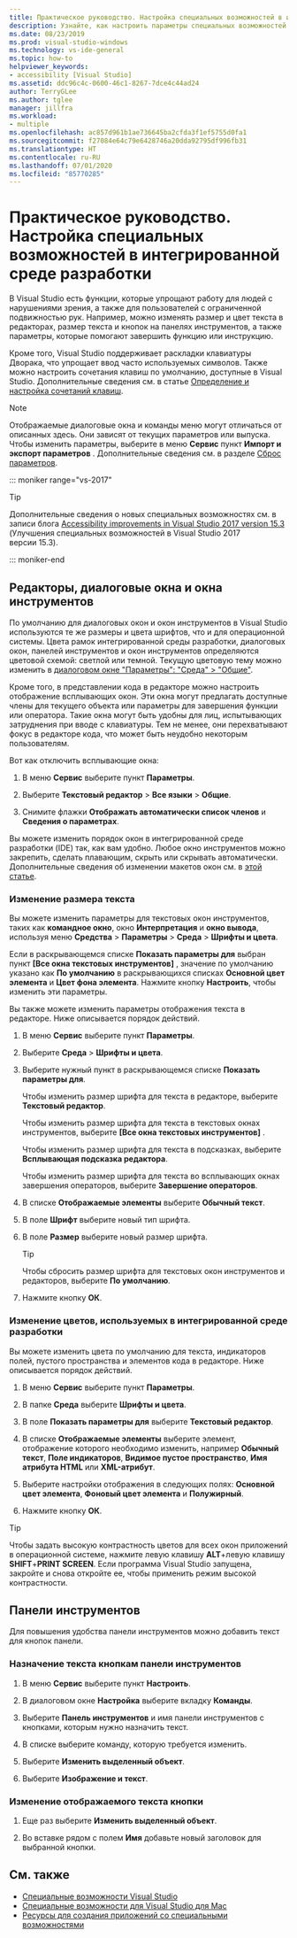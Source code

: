 ```yaml
---
title: Практическое руководство. Настройка специальных возможностей в интегрированной среде разработки
description: Узнайте, как настроить параметры специальных возможностей в Visual Studio, которые помогут упростить работу с интегрированной средой разработки (IDE) для всех пользователей, включая людей с нарушениями зрения и с ограниченной подвижностью.
ms.date: 08/23/2019
ms.prod: visual-studio-windows
ms.technology: vs-ide-general
ms.topic: how-to
helpviewer_keywords:
- accessibility [Visual Studio]
ms.assetid: ddc96c4c-0600-46c1-8267-7dce4c44ad24
author: TerryGLee
ms.author: tglee
manager: jillfra
ms.workload:
- multiple
ms.openlocfilehash: ac857d961b1ae736645ba2cfda3f1ef5755d0fa1
ms.sourcegitcommit: f27084e64c79e6428746a20dda92795df996fb31
ms.translationtype: HT
ms.contentlocale: ru-RU
ms.lasthandoff: 07/01/2020
ms.locfileid: "85770285"
---
```

# <a name="how-to-set-ide-accessibility-options"></a>Практическое руководство. Настройка специальных возможностей в интегрированной среде разработки

В Visual Studio есть функции, которые упрощают работу для людей с нарушениями зрения, а также для пользователей с ограниченной подвижностью рук. Например, можно изменять размер и цвет текста в редакторах, размер текста и кнопок на панелях инструментов, а также параметры, которые помогают завершить функцию или инструкцию.

Кроме того, Visual Studio поддерживает раскладки клавиатуры Дворака, что упрощает ввод часто используемых символов. Также можно настроить сочетания клавиш по умолчанию, доступные в Visual Studio. Дополнительные сведения см. в статье [Определение и настройка сочетаний клавиш](../../ide/identifying-and-customizing-keyboard-shortcuts-in-visual-studio.md).

> [!NOTE]
> Отображаемые диалоговые окна и команды меню могут отличаться от описанных здесь. Они зависят от текущих параметров или выпуска. Чтобы изменить параметры, выберите в меню **Сервис** пункт **Импорт и экспорт параметров** . Дополнительные сведения см. в разделе [Сброс параметров](../environment-settings.md#reset-settings).

::: moniker range="vs-2017"

> [!TIP]
> Дополнительные сведения о новых специальных возможностях см. в записи блога [Accessibility improvements in Visual Studio 2017 version 15.3](https://devblogs.microsoft.com/visualstudio/accessibility-improvements-in-visual-studio-2017-version-15-3/) (Улучшения специальных возможностей в Visual Studio 2017 версии 15.3).

::: moniker-end

## <a name="editors-dialogs-and-tool-windows"></a>Редакторы, диалоговые окна и окна инструментов

По умолчанию для диалоговых окон и окон инструментов в Visual Studio используются те же размеры и цвета шрифтов, что и для операционной системы. Цвета рамок интегрированной среды разработки, диалоговых окон, панелей инструментов и окон инструментов определяются цветовой схемой: светлой или темной. Текущую цветовую тему можно изменить в [диалоговом окне "Параметры": "Среда" > "Общие"](../../ide/reference/general-environment-options-dialog-box.md).

Кроме того, в представлении кода в редакторе можно настроить отображение всплывающих окон. Эти окна могут предлагать доступные члены для текущего объекта или параметры для завершения функции или оператора. Такие окна могут быть удобны для лиц, испытывающих затруднения при вводе с клавиатуры. Тем не менее, они перехватывают фокус в редакторе кода, что может быть неудобно некоторым пользователям.

Вот как отключить всплывающие окна:

1. В меню **Сервис** выберите пункт **Параметры**.

1. Выберите **Текстовый редактор** > **Все языки** > **Общие**.

1. Снимите флажки **Отображать автоматически список членов** и **Сведения о параметрах**.

Вы можете изменить порядок окон в интегрированной среде разработки (IDE) так, как вам удобно. Любое окно инструментов можно закрепить, сделать плавающим, скрыть или скрывать автоматически. Дополнительные сведения об изменении макетов окон см. в [этой статье](../../ide/customizing-window-layouts-in-visual-studio.md).

### <a name="change-the-size-of-text"></a>Изменение размера текста

Вы можете изменить параметры для текстовых окон инструментов, таких как **командное окно**, окно **Интерпретация** и **окно вывода**, используя меню **Средства** > **Параметры** > **Среда** > **Шрифты и цвета**.

Если в раскрывающемся списке **Показать параметры для** выбран пункт **[Все окна текстовых инструментов]** , значение по умолчанию указано как **По умолчанию** в раскрывающихся списках **Основной цвет элемента** и **Цвет фона элемента**. Нажмите кнопку **Настроить**, чтобы изменить эти параметры.

Вы также можете изменить параметры отображения текста в редакторе. Ниже описывается порядок действий.

1. В меню **Сервис** выберите пункт **Параметры**.

1. Выберите **Среда** > **Шрифты и цвета**.

1. Выберите нужный пункт в раскрывающемся списке **Показать параметры для**.

    Чтобы изменить размер шрифта для текста в редакторе, выберите **Текстовый редактор**.

    Чтобы изменить размер шрифта для текста в текстовых окнах инструментов, выберите **[Все окна текстовых инструментов]** .

    Чтобы изменить размер шрифта для текста в подсказках, выберите **Всплывающая подсказка редактора**.

    Чтобы изменить размер шрифта для текста во всплывающих окнах завершения операторов, выберите **Завершение операторов**.

1. В списке **Отображаемые элементы** выберите **Обычный текст**.

1. В поле **Шрифт** выберите новый тип шрифта.

1. В поле **Размер** выберите новый размер шрифта.

    > [!TIP]
    > Чтобы сбросить размер шрифта для текстовых окон инструментов и редакторов, выберите **По умолчанию**.

7. Нажмите кнопку **ОК**.

### <a name="change-the-colors-that-are-used-in-the-ide"></a>Изменение цветов, используемых в интегрированной среде разработки

Вы можете изменить цвета по умолчанию для текста, индикаторов полей, пустого пространства и элементов кода в редакторе. Ниже описывается порядок действий.

1. В меню **Сервис** выберите пункт **Параметры**.

1. В папке **Среда** выберите **Шрифты и цвета**.

1. В поле **Показать параметры для** выберите **Текстовый редактор**.

1. В списке **Отображаемые элементы** выберите элемент, отображение которого необходимо изменить, например **Обычный текст**, **Поле индикаторов**, **Видимое пустое пространство**, **Имя атрибута HTML** или **XML-атрибут**.

1. Выберите настройки отображения в следующих полях: **Основной цвет элемента**, **Фоновый цвет элемента** и **Полужирный**.

1. Нажмите кнопку **ОК**.

> [!TIP]
> Чтобы задать высокую контрастность цветов для всех окон приложений в операционной системе, нажмите левую клавишу **ALT**+левую клавишу **SHIFT**+**PRINT SCREEN**. Если программа Visual Studio запущена, закройте и снова откройте ее, чтобы применить режим высокой контрастности.

## <a name="toolbars"></a>Панели инструментов

Для повышения удобства панели инструментов можно добавить текст для кнопок панели.

### <a name="to-assign-text-to-toolbar-buttons"></a>Назначение текста кнопкам панели инструментов

1. В меню **Сервис** выберите пункт **Настроить**.

1. В диалоговом окне **Настройка** выберите вкладку **Команды**.

1. Выберите **Панель инструментов** и имя панели инструментов с кнопками, которым нужно назначить текст.

1. В списке выберите команду, которую требуется изменить.

1. Выберите **Изменить выделенный объект**.

1. Выберите **Изображение и текст**.

### <a name="to-modify-the-displayed-text-in-a-button"></a>Изменение отображаемого текста кнопки

1. Еще раз выберите **Изменить выделенный объект**.

1. Во вставке рядом с полем **Имя** добавьте новый заголовок для выбранной кнопки.

## <a name="see-also"></a>См. также

* [Специальные возможности Visual Studio](../../ide/reference/accessibility-features-of-visual-studio.md)
* [Специальные возможности для Visual Studio для Mac](/visualstudio/mac/accessibility/)
* [Ресурсы для создания приложений со специальными возможностями](../../ide/reference/resources-for-designing-accessible-applications.md)

